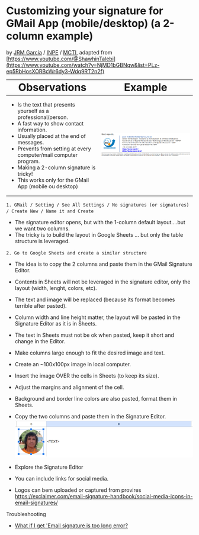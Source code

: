 # Customizing your signature for GMail App (mobile/desktop) (a 2-column example)
by [JRM Garcia](https://garcia-inpe.github.io/) / [INPE](https://www.gov.br/inpe/pt-br) / [MCTI](https://www.gov.br/mcti/pt-br), adapted from [https://www.youtube.com/@ShawhinTalebi](https://www.youtube.com/watch?v=NjMD1bGBNqw&list=PLz-ep5RbHosXORBcWr6dy3-Wdq9RT2n2f)

| <span style="font-size:2em;">Observations</span> | <span style="font-size:2em;">Example</span>  |
|-------------|-------------|
|<ul><li>Is the text that presents yourself as a professional/person.</li><li>A fast way to show contact information.</li><li>Usually placed at the end of messages.</li><li>Prevents from setting at every computer/mail computer program.</li><li>Making a 2-column signature is tricky!</li><li>This works only for the GMail App (mobile ou desktop)</li></ul> | ![Example of a 2-column signature](/assets/img/SignatureExample.png)         |

`1. GMail / Setting / See All Settings / No signatures (or signatures) / Create New / Name it and Create`
* The signature editor opens, but with the 1-column default layout….but we want two columns.
* The tricky is to build the layout in Google Sheets ... but only the table structure is leveraged.

`2. Go to Google Sheets and create a similar structure`
* The idea is to copy the 2 columns and paste them in the GMail Signature Editor.
* Contents in Sheets will not be leveraged in the signature editor, only the layout (width, lenght, colors, etc).
* The text and image will be replaced (because its format becomes terrible after pasted).
* Column width and line height matter, the layout will be pasted in the Signature Editor as it is in Sheets.
* The text in Sheets must not be ok when pasted, keep it short and change in the Editor.
* Make columns large enough to fit the desired image and text.
* Create an ~100x100px image in local computer.
* Insert the image OVER the cells in Sheets (to keep its size).
* Adjust the margins and alignment of the cell.
* Background and border line colors are also pasted, format them in Sheets.
* Copy the two columns and paste them in the Signature Editor.
![Example of a Google Sheets layout for GMail 2-column signature](/assets/img/SignatureLayoutInGoogleSheets_v3.png)


* Explore the Signature Editor
* You can include links for social media.
* Logos can bem uploaded or captured from provires https://exclaimer.com/email-signature-handbook/social-media-icons-in-email-signatures/



Troubleshooting
* [What if I get 'Email signature is too long error?](https://support.google.com/mail/thread/213646412/email-signature-with-any-images-is-too-long?hl=en)
